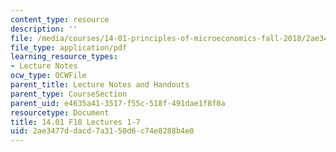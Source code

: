 ```yaml
---
content_type: resource
description: ''
file: /media/courses/14-01-principles-of-microeconomics-fall-2018/2ae3477ddacd7a3150d6c74e8288b4e0_MIT14_01F18_lec1_7.pdf
file_type: application/pdf
learning_resource_types:
- Lecture Notes
ocw_type: OCWFile
parent_title: Lecture Notes and Handouts
parent_type: CourseSection
parent_uid: e4635a41-3517-f55c-518f-491dae1f8f0a
resourcetype: Document
title: 14.01 F18 Lectures 1-7
uid: 2ae3477d-dacd-7a31-50d6-c74e8288b4e0
---
```

